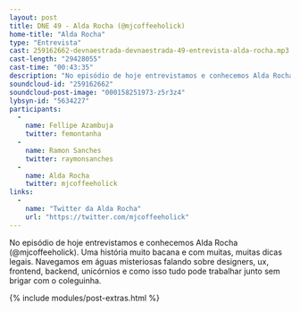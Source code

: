 ```yaml
---
layout: post
title: DNE 49 - Alda Rocha (@mjcoffeeholick)
home-title: "Alda Rocha"
type: "Entrevista"
cast: 259162662-devnaestrada-devnaestrada-49-entrevista-alda-rocha.mp3
cast-length: "29428055"
cast-time: "00:43:35"
description: "No episódio de hoje entrevistamos e conhecemos Alda Rocha (@mjcoffeeholick). Uma história muito bacana e com muitas, muitas dicas legais. Navegamos em águas misteriosas falando sobre designers, ux, frontend, backend, unicórnios e como isso tudo pode trabalhar junto sem brigar com o coleguinha."
soundcloud-id: "259162662"
soundcloud-post-image: "000158251973-z5r3z4"
lybsyn-id: "5634227"
participants:
  -
    name: Fellipe Azambuja
    twitter: femontanha
  -
    name: Ramon Sanches
    twitter: raymonsanches
  -
    name: Alda Rocha
    twitter: mjcoffeeholick
links:
  -
    name: "Twitter da Alda Rocha"
    url: "https://twitter.com/mjcoffeeholick"
---
```


No episódio de hoje entrevistamos e conhecemos Alda Rocha (@mjcoffeeholick). Uma história muito bacana e com muitas, muitas dicas legais. Navegamos em águas misteriosas falando sobre designers, ux, frontend, backend, unicórnios e como isso tudo pode trabalhar junto sem brigar com o coleguinha.

{% include modules/post-extras.html %}
